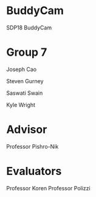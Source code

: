 # BuddyCam
SDP18 BuddyCam

# Group 7
Joseph Cao

Steven Gurney

Saswati Swain

Kyle Wright

# Advisor
Professor Pishro-Nik

# Evaluators
Professor Koren
Professor Polizzi

